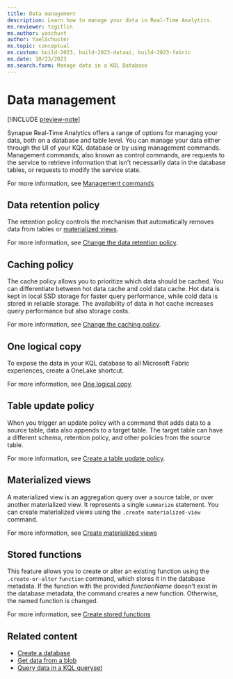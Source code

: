```yaml
---
title: Data management
description: Learn how to manage your data in Real-Time Analytics.
ms.reviewer: tzgitlin
ms.author: yaschust
author: YaelSchuster
ms.topic: conceptual
ms.custom: build-2023, build-2023-dataai, build-2023-fabric
ms.date: 10/23/2023
ms.search.form: Manage data in a KQL Database
---
```


# Data management

[!INCLUDE [preview-note](../includes/preview-note.md)]

Synapse Real-Time Analytics offers a range of options for managing your data, both on a database and table level. You can manage your data either through the UI of your KQL database or by using management commands. Management commands, also known as control commands, are requests to the service to retrieve information that isn't necessarily data in the database tables, or requests to modify the service state.

For more information, see [Management commands](/azure/data-explorer/kusto/management/index?context=/fabric/context/context&pivots=fabric)

## Data retention policy

The retention policy controls the mechanism that automatically removes data from tables or [materialized views](/azure/data-explorer/kusto/management/materialized-views/materialized-view-overview?context=/fabric/context/context&pivots=fabric).

For more information, see [Change the data retention policy](data-retention-policy.md).

## Caching policy

The cache policy allows you to prioritize which data should be cached. You can differentiate between hot data cache and cold data cache. Hot data is kept in local SSD storage for faster query performance, while cold data is stored in reliable storage. The availability of data in hot cache increases query performance but also storage costs.

For more information, see [Change the caching policy](cache-policy.md).

## One logical copy

To expose the data in your KQL database to all Microsoft Fabric experiences, create a OneLake shortcut.

For more information, see [One logical copy](onelake-mirroring.md).

## Table update policy

When you trigger an update policy with a command that adds data to a source table, data also appends to a target table. The target table can have a different schema, retention policy, and other policies from the source table.

For more information, see [Create a table update policy](table-update-policy.md).

## Materialized views

A materialized view is an aggregation query over a source table, or over another materialized view. It represents a single `summarize` statement. You can create materialized views using the `.create materialized-view` command.

For more information, see [Create materialized views](materialized-view.md)

## Stored functions

This feature allows you to create or alter an existing function using the `.create-or-alter` `function` command, which stores it in the database metadata. If the function with the provided *functionName* doesn't exist in the database metadata, the command creates a new function. Otherwise, the named function is changed.

For more information, see [Create stored functions](create-functions.md)

## Related content

* [Create a database](create-database.md)
* [Get data from a blob](get-data-blob.md)
* [Query data in a KQL queryset](kusto-query-set.md)

